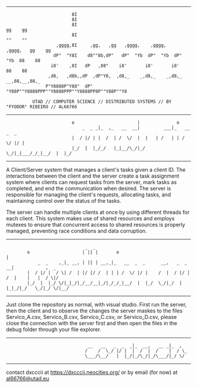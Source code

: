 __________________________________________________________________________________________________________________________
                             8I                                                         
                             8I                                                         
                             8I                                               gg    gg  
                             8I                                               ""    ""  
                       ,gggg,8I     ,gg,   ,gg   ,gggg,    ,gggg,    ,gggg,   gg    gg  
                      dP"  "Y8I    d8""8b,dP"   dP"  "Yb  dP"  "Yb  dP"  "Yb  88    88  
                     i8'    ,8I   dP   ,88"    i8'       i8'       i8'        88    88  
                    ,d8,   ,d8b,,dP  ,dP"Y8,  ,d8,_    _,d8,_    _,d8,_    __,88,__,88,_
                   P"Y8888P"Y88"  dP"   "Y88P""Y8888PPP""Y8888PPP""Y8888PP8P""Y88P""Y8 
                                                                
              UTAD // COMPUTER SCIENCE // DISTRIBUTED SYSTEMS // BY "FYODOR" RIBEIRO // AL66766 

__________________________________________________________________________________________________________________________
                                                       
                             o                        |              o             
                                 _  _ _|_  ,_   __  __|         ___|_   __  _  _   
                             |  / |/ | |  /  | /  \/  |  |   | /   | | /  \/ |/ |  
                             |_/  |  |_/_/   |_|__/\_/|_/ \_/|_|___/_/_|__/  |  |_/
 __________________________________________________________________________________________________________________________

A Client/Server system that manages a client's tasks given a client ID. 
The interactions between the client and the server create a task assignment system where clients can request tasks from the 
server, mark tasks as completed, and end the communication when desired. The server is responsible for managing the 
client's requests, allocating tasks, and maintaining control over the status of the tasks.

The server can handle multiple clients at once by using different threads for each client. This system makes use of shared 
resources and employs mutexes to ensure that concurrent access to shared resources is properly managed, preventing race 
conditions and data corruption.
 __________________________________________________________________________________________________________________________
                                                       
                                  _  _                                                           
            o                    | || |       o                               |                  
                _  _    ,_|_ __, | || | __,_|_   __  _  _      __,   _  _   __|            ,  _  
            |  / |/ |  / \| /  | |/ |/ /  | | | /  \/ |/ |    /  |  / |/ | /  |    |   |  / \|/  
            |_/  |  |_/ \/|_|_/|_/__/__|_/|_/_/_|__/  |  |_/  \_/|_/  |  |_|_/|_/   \_/|_/ \/|__/
                                                                                                                                 
__________________________________________________________________________________________________________________________

Just clone the repository as normal, with visual studio. First run the server, then the client and to observe the changes
the server maskes to the files Servico_A.csv, Servico_B.csv, Servico_C.csv, or Servico_D.csv, please close the connection 
with the server first and then open the files in the debug folder through your file explorer.
__________________________________________________________________________________________________________________________                                                                 
                                   __   __   _  _  _|_  __,   __ _|_  ,  
                                  /    /  \_/ |/ |  |  /  |  /    |  / \_
                                  \___/\__/   |  |_/|_/\_/|_/\___/|_/ \/ 
___________________________________________________________________________________________________________________________                                     

contact dxcccii at https://dxcccii.neocities.org/ or by email (for now) at al66766@utad.eu
